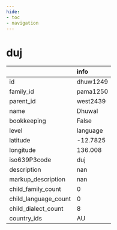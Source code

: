 ```yaml
---
hide:
- toc
- navigation
---
```

# duj
|                      | info     |
|:---------------------|:---------|
| id                   | dhuw1249 |
| family_id            | pama1250 |
| parent_id            | west2439 |
| name                 | Dhuwal   |
| bookkeeping          | False    |
| level                | language |
| latitude             | -12.7825 |
| longitude            | 136.008  |
| iso639P3code         | duj      |
| description          | nan      |
| markup_description   | nan      |
| child_family_count   | 0        |
| child_language_count | 0        |
| child_dialect_count  | 8        |
| country_ids          | AU       |